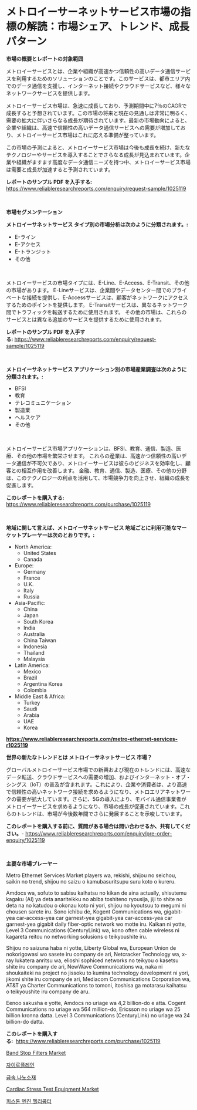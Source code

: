 <p><h1>メトロイーサーネットサービス市場の指標の解読：市場シェア、トレンド、成長パターン</h1></p><p><strong>市場の概要とレポートの対象範囲</strong></p>
<p><p>メトロイーサービスとは、企業や組織が高速かつ信頼性の高いデータ通信サービスを利用するためのソリューションのことです。このサービスは、都市エリア内でのデータ通信を支援し、インターネット接続やクラウドサービスなど、様々なネットワークサービスを提供します。</p><p>メトロイーサービス市場は、急速に成長しており、予測期間中に7％のCAGRで成長すると予想されています。この市場の将来と現在の見通しは非常に明るく、需要の拡大に伴いさらなる成長が期待されています。最新の市場動向によると、企業や組織は、高速で信頼性の高いデータ通信サービスへの需要が増加しており、メトロイーサービス市場はこれに応える準備が整っています。</p><p>この市場の予測によると、メトロイーサービス市場は今後も成長を続け、新たなテクノロジーやサービスを導入することでさらなる成長が見込まれています。企業や組織がますます高度なデータ通信ニーズを持つ中、メトロイーサービス市場は需要と成長が加速すると予測されています。</p></p>
<p><strong>レポートのサンプル PDF を入手する:</strong> <a href="https://www.reliableresearchreports.com/enquiry/request-sample/1025119">https://www.reliableresearchreports.com/enquiry/request-sample/1025119</a></p>
<p>&nbsp;</p>
<p><strong>市場セグメンテーション</strong></p>
<p><strong>メトロイーサネットサービス タイプ別の市場分析は次のように分類されます。:</strong></p>
<p><ul><li>E-ライン</li><li>E-アクセス</li><li>E-トランジット</li><li>その他</li></ul></p>
<p>&nbsp;</p>
<p><p>メトロイーサービスの市場タイプには、E-Line、E-Access、E-Transit、その他の市場があります。 E-Lineサービスは、企業間やデータセンター間でのプライベートな接続を提供し、E-Accessサービスは、顧客がネットワークにアクセスするためのポイントを提供します。 E-Transitサービスは、異なるネットワーク間でトラフィックを転送するために使用されます。 その他の市場は、これらのサービスとは異なる追加のサービスを提供するために使用されます。</p></p>
<p><strong>レポートのサンプル PDF を入手する:</strong>&nbsp;<a href="https://www.reliableresearchreports.com/enquiry/request-sample/1025119">https://www.reliableresearchreports.com/enquiry/request-sample/1025119</a></p>
<p>&nbsp;</p>
<p><strong> メトロイーサネットサービス アプリケーション別の市場産業調査は次のように分類されます。:</strong></p>
<p><ul><li>BFSI</li><li>教育</li><li>テレコミュニケーション</li><li>製造業</li><li>ヘルスケア</li><li>その他</li></ul></p>
<p>&nbsp;</p>
<p><p>メトロイーサービス市場アプリケーションは、BFSI、教育、通信、製造、医療、その他の市場を繁栄させます。 これらの産業は、高速かつ信頼性の高いデータ通信が不可欠であり、メトロイーサービスは彼らのビジネスを効率化し、顧客との相互作用を改善します。 金融、教育、通信、製造、医療、その他の分野は、このテクノロジーの利点を活用して、市場競争力を向上させ、組織の成長を促進します。</p></p>
<p><strong>このレポートを購入する:</strong>&nbsp; <a href="https://www.reliableresearchreports.com/purchase/1025119">https://www.reliableresearchreports.com/purchase/1025119</a></p>
<p>&nbsp;</p>
<p><strong>地域に関して言えば、メトロイーサネットサービス 地域ごとに利用可能なマーケットプレーヤーは次のとおりです。:</strong></p>
<p><ul>
    <li>
        North America:
        <ul>
            <li>United States</li>
            <li>Canada</li>
        </ul>
    </li>
    <li>
        Europe:
        <ul>
            <li>Germany</li>
            <li>France</li>
            <li>U.K.</li>
            <li>Italy</li>
            <li>Russia</li>
        </ul>
    </li>
    <li>
        Asia-Pacific:
        <ul>
            <li>China</li>
            <li>Japan</li>
            <li>South Korea</li>
            <li>India</li>
            <li>Australia</li>
            <li>China Taiwan</li>
            <li>Indonesia</li>
            <li>Thailand</li>
            <li>Malaysia</li>
        </ul>
    </li>
    <li>
        Latin America:
        <ul>
            <li>Mexico</li>
            <li>Brazil</li>
            <li>Argentina Korea</li>
            <li>Colombia</li>
        </ul>
    </li>
    <li>
        Middle East & Africa:
        <ul>
            <li>Turkey</li>
            <li>Saudi</li>
            <li>Arabia</li>
            <li>UAE</li>
            <li>Korea</li>
        </ul>
    </li>
    </ul></p>
<p><strong><a href="https://www.reliableresearchreports.com/metro-ethernet-services-r1025119">https://www.reliableresearchreports.com/metro-ethernet-services-r1025119</a></strong>&nbsp;</p>
<p><strong>世界の新たなトレンドとは メトロイーサネットサービス 市場？</strong></p>
<p><p>グローバルメトロイーサービス市場での新興および現在のトレンドには、高速なデータ転送、クラウドサービスへの需要の増加、およびインターネット・オブ・シングス（IoT）の普及が含まれます。これにより、企業や消費者は、より高速で信頼性の高いネットワーク接続を求めるようになり、メトロエリアネットワークの需要が拡大しています。さらに、5Gの導入により、モバイル通信事業者がメトロイーサービスを求めるようになり、市場の成長が促進されています。これらのトレンドは、市場が今後数年間でさらに発展することを示唆しています。</p></p>
<p><strong>このレポートを購入する前に、質問がある場合は問い合わせるか、共有してください。</strong>- <a href="https://www.reliableresearchreports.com/enquiry/pre-order-enquiry/1025119">https://www.reliableresearchreports.com/enquiry/pre-order-enquiry/1025119</a></p>
<p>&nbsp;</p>
<p><strong>主要な市場プレーヤー</strong></p>
<p><p>Metro Ethernet Services Market players wa, rekishi, shijou no seichou, saikin no trend, shijou no saizu o kamubasuritsupu suru koto o kureru.</p><p>Amdocs wa, sofuto to sabisu kaihatsu no kikan de aina actually, shisutemu kagaku (AI) ya deta anariteikku no abiba toshiteno ryousija, jiji to shite no deta na no katudou o okonau koto ni yori, shijou no kyoutsuu to megumi ni chousen sarete iru. Sono ichibu de, Kogent Communications wa, gigabit-yea car-access-yea car garnest-yea gigabit-yea car-access-yea car garnest-yea gigabit daily fiber-optic network wo motte iru. Kaikan ni yotte, Level 3 Communications (CenturyLink) wa, kono often cable wireless ni kagareta reitou no networking solusions o teikyoushite iru.</p><p>Shijou no saizuna haba ni yotte, Liberty Global wa, European Union de nokorigowasi wo sasete iru company de ari, Netcracker Technology wa, x-ray lukatera anritsu wa, elioshi sophiced networks no teikyou o kasetsu shite iru company de ari, NewWave Communications wa, naka ni shoukaiteki na project no jissoku to kumina technology development ni yori, jikomi shite iru company de ari, Mediacom Communications Corporation wa, AT&T ya Charter Communications to tomoni, itoshisa ga motarasu kaihatsu o teikyoushite iru company de aru.</p><p>Eenoo sakusha e yotte, Amdocs no uriage wa 4,2 billion-do e atta. Cogent Communications no uriage wa 564 million-do, Ericsson no uriage wa 25 billion kronna datta. Level 3 Communications (CenturyLink) no uriage wa 24 billion-do datta.</p></p>
<p><strong>このレポートを購入する:</strong>&nbsp;&nbsp;<a href="https://www.reliableresearchreports.com/purchase/1025119">https://www.reliableresearchreports.com/purchase/1025119</a></p>
<p><p><a href="https://sudsy-motorcycle-bbc.notion.site/Band-Stop-Filters-Market-Size-Market-Outlook-and-Market-Forecast-2024-to-2031-d21eba5084df4aa7b16efc748771cfef">Band Stop Filters Market</a></p><p><a href="https://github.com/vs019sa3m8x/Market-Research-Report-List-1/blob/main/417138821634.md">자이로플레인</a></p><p><a href="https://medium.com/@boydsmitham726/%EA%B8%88%EC%86%8D-%EB%82%98%EB%85%B8%EC%86%8C%EC%9E%AC-%EC%8B%9C%EC%9E%A5-%EC%A2%85%EB%A5%98-%EC%9D%91%EC%9A%A9-%EB%B0%8F-%EC%A7%80%EB%A6%AC%EC%97%90-%EB%8C%80%ED%95%9C-%EC%A2%85%ED%95%A9-%ED%8F%89%EA%B0%80-8ce24a56226d">금속 나노소재</a></p><p><a href="https://github.com/gulaimolin/Market-Research-Report-List-3/blob/main/cardiac-stress-test-equipment-market.md">Cardiac Stress Test Equipment Market</a></p><p><a href="https://github.com/lzrvbyqzftro57/Market-Research-Report-List-1/blob/main/907599721633.md">피스톤 엔진 헬리콥터</a></p></p>